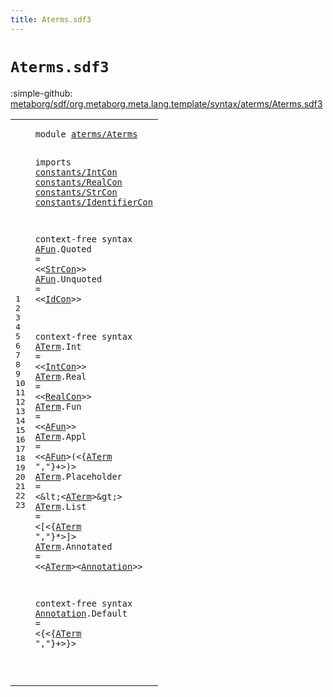 ```yaml
---
title: Aterms.sdf3
---
```


# `Aterms.sdf3`

:simple-github: [metaborg/sdf/org.metaborg.meta.lang.template/syntax/aterms/Aterms.sdf3]

[metaborg/sdf/org.metaborg.meta.lang.template/syntax/aterms/Aterms.sdf3]: https://github.com/metaborg/sdf/blob/master/org.metaborg.meta.lang.template/syntax/aterms/Aterms.sdf3 "The source file on GitHub"

<div class="TemplateLang"><table class="highlighttable"><tbody><tr><td class="linenos"><div class="linenodiv"><pre><span></span>1
2
3
4
5
6
7
8
9
10
11
12
13
14
15
16
17
18
19
20
21
22
23
</pre></div></td>
<td class="code"><pre><code><span class="keyword">module</span> <a href="../../sdf2-core/Sdf2.sdf3#aterms/Aterms_34_47" id="aterms/Aterms_7_20" title="Referenced at ../../sdf2-core/Sdf2.sdf3 line 4">aterms/Aterms</a>
 
<span class="keyword">imports</span> <a href="../../constants/IntCon.sdf3#constants/IntCon_7_23" id="constants/IntCon_31_47" title="Defined at ../../constants/IntCon.sdf3 line 1">constants/IntCon</a>
                <a href="../../constants/RealCon.sdf3#constants/RealCon_7_24" id="constants/RealCon_50_67" title="Defined at ../../constants/RealCon.sdf3 line 1">constants/RealCon</a>
                <a href="../../constants/StrCon.sdf3#constants/StrCon_7_23" id="constants/StrCon_70_86" title="Defined at ../../constants/StrCon.sdf3 line 1">constants/StrCon</a>
        <a href="../../constants/IdentifierCon.sdf3#constants/IdentifierCon_7_30" id="constants/IdentifierCon_95_118" title="Defined at ../../constants/IdentifierCon.sdf3 line 1">constants/IdentifierCon</a>

<span class="keyword">context-free syntax</span>
        <a href="#AFun_303_307" id="AFun_141_145" title="Referenced at  line 17">AFun</a>.<span class="cons_Constructor"><span id="Quoted_146_152" title="Not referenced locally or via imports">Quoted</span></span> = &lt;&lt;<a href="../../constants/StrCon.sdf3#StrCon_323_329" id="StrCon_157_163" title="Defined at ../../constants/StrCon.sdf3 line 12">StrCon</a>&gt;&gt;
        <a href="#AFun_303_307" id="AFun_167_171" title="Referenced at  line 17">AFun</a>.<span class="cons_Constructor"><span id="Unquoted_172_180" title="Not referenced locally or via imports">Unquoted</span></span> = &lt;&lt;<a href="../../constants/IdentifierCon.sdf3#IdCon_114_119" id="IdCon_185_190" title="Defined at ../../constants/IdentifierCon.sdf3 line 6">IdCon</a>&gt;&gt;


<span class="keyword">context-free syntax</span>
        <a href="#ATerm_482_487" id="ATerm_216_221" title="Referenced at  line 23; ../../kernel/Kernel.sdf3 line 12; ../../sdf2-core/Sdf2.sdf3 line 76">ATerm</a>.<span class="cons_Constructor"><span id="Int_222_225" title="Not referenced locally or via imports">Int</span></span> = &lt;&lt;<a href="../../constants/IntCon.sdf3#IntCon_93_99" id="IntCon_230_236" title="Defined at ../../constants/IntCon.sdf3 line 8, 11, 13">IntCon</a>&gt;&gt;
        <a href="#ATerm_482_487" id="ATerm_240_245" title="Referenced at  line 23; ../../kernel/Kernel.sdf3 line 12; ../../sdf2-core/Sdf2.sdf3 line 76">ATerm</a>.<span class="cons_Constructor"><span id="Real_246_250" title="Not referenced locally or via imports">Real</span></span> = &lt;&lt;<a href="../../constants/RealCon.sdf3#RealCon_245_252" id="RealCon_255_262" title="Defined at ../../constants/RealCon.sdf3 line 10">RealCon</a>&gt;&gt;
        <a href="#ATerm_482_487" id="ATerm_266_271" title="Referenced at  line 23; ../../kernel/Kernel.sdf3 line 12; ../../sdf2-core/Sdf2.sdf3 line 76">ATerm</a>.<span class="cons_Constructor"><span id="Fun_272_275" title="Not referenced locally or via imports">Fun</span></span> = &lt;&lt;<a href="#AFun_141_145" id="AFun_280_284" title="Defined at  line 9, 10">AFun</a>&gt;&gt;
        <a href="#ATerm_482_487" id="ATerm_288_293" title="Referenced at  line 23; ../../kernel/Kernel.sdf3 line 12; ../../sdf2-core/Sdf2.sdf3 line 76">ATerm</a>.<span class="cons_Constructor"><span id="Appl_294_298" title="Not referenced locally or via imports">Appl</span></span> = &lt;&lt;<a href="#AFun_141_145" id="AFun_303_307" title="Defined at  line 9, 10">AFun</a>&gt;<span class="cons_String">(</span>&lt;{<a href="#ATerm_216_221" id="ATerm_311_316" title="Defined at  line 14, 15, 16, 17, 18, 19, 20">ATerm</a> <span class="cons_Lit">","</span>}+&gt;<span class="cons_String">)</span>&gt;
        <a href="#ATerm_482_487" id="ATerm_327_332" title="Referenced at  line 23; ../../kernel/Kernel.sdf3 line 12; ../../sdf2-core/Sdf2.sdf3 line 76">ATerm</a>.<span class="cons_Constructor"><span id="Placeholder_333_344" title="Not referenced locally or via imports">Placeholder</span></span> = &lt;\&lt;&lt;<a href="#ATerm_216_221" id="ATerm_351_356" title="Defined at  line 14, 15, 16, 17, 18, 19, 20">ATerm</a>&gt;\&gt;&gt;
        <a href="#ATerm_482_487" id="ATerm_362_367" title="Referenced at  line 23; ../../kernel/Kernel.sdf3 line 12; ../../sdf2-core/Sdf2.sdf3 line 76">ATerm</a>.<span class="cons_Constructor"><span id="List_368_372" title="Not referenced locally or via imports">List</span></span> = &lt;<span class="cons_String">[</span>&lt;{<a href="#ATerm_216_221" id="ATerm_379_384" title="Defined at  line 14, 15, 16, 17, 18, 19, 20">ATerm</a> <span class="cons_Lit">","</span>}*&gt;<span class="cons_String">]</span>&gt;
        <a href="#ATerm_482_487" id="ATerm_395_400" title="Referenced at  line 23; ../../kernel/Kernel.sdf3 line 12; ../../sdf2-core/Sdf2.sdf3 line 76">ATerm</a>.<span class="cons_Constructor"><span id="Annotated_401_410" title="Not referenced locally or via imports">Annotated</span></span> = &lt;&lt;<a href="#ATerm_216_221" id="ATerm_415_420" title="Defined at  line 14, 15, 16, 17, 18, 19, 20">ATerm</a>&gt;&lt;<a href="#Annotation_457_467" id="Annotation_422_432" title="Defined at  line 23">Annotation</a>&gt;&gt;

<span class="keyword">context-free syntax</span>
        <a href="#Annotation_422_432" id="Annotation_457_467" title="Referenced at  line 20">Annotation</a>.<span class="cons_Constructor"><span id="Default_468_475" title="Not referenced locally or via imports">Default</span></span> = &lt;<span class="cons_String">{</span>&lt;{<a href="#ATerm_216_221" id="ATerm_482_487" title="Defined at  line 14, 15, 16, 17, 18, 19, 20">ATerm</a> <span class="cons_Lit">","</span>}+&gt;<span class="cons_String">}</span>&gt;

</code></pre></td></tr></tbody></table></div>